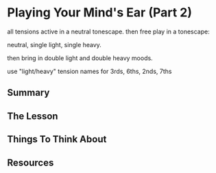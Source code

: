 # Playing Your Mind's Ear (Part 2)

all tensions active in a neutral tonescape. then free play in a tonescape:

neutral, single light, single heavy.

then bring in double light and double heavy moods.

use "light/heavy" tension names for 3rds, 6ths, 2nds, 7ths

## Summary



## The Lesson



## Things To Think About



## Resources
